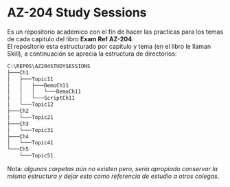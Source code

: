 # AZ-204 Study Sessions
Es un repositorio academico con el fin de hacer las practicas para los temas de cada capitulo del libro **Exam Ref AZ-204**.
<br/>
El repositorio esta estructurado por capitulo y tema (en el libro le llaman Skill), a continuación se aprecia la estructura de directorios:

```bash
C:\REPOS\AZ204STUDYSESSIONS
├───Ch1
│   ├───Topic11
│   │   ├───DemoCh11
│   │   │   └───DemoCh11
│   │   └───ScriptCh11
│   └───Topic12
├───Ch2
│   └───Topic21
├───Ch3
│   └───Topic31
├───Ch4
│   └───Topic41
└───Ch5
    └───Topic51
```
Nota: *algunas carpetas aún no existen pero, sería apropiado conservar la misma estructura y dejar esto como referencia de estudio a otros colegas*.
